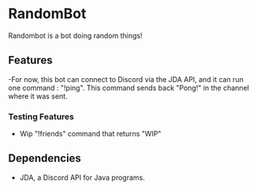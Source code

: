 # RandomBot
Randombot is a bot doing random things!

## Features
 -For now, this bot can connect to Discord via the JDA API, and it can run one command : "!ping". This command sends back "Pong!" in the channel where it was sent.
### Testing Features
- Wip "!friends" command that returns "WIP"

## Dependencies
- JDA, a Discord API for Java programs.
